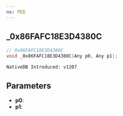 ```yaml
---
ns: PED
---
```

## _0x86FAFC18E3D4380C

```c
// 0x86FAFC18E3D4380C
void _0x86FAFC18E3D4380C(Any p0, Any p1);
```

```
NativeDB Introduced: v1207
```

## Parameters
* **p0**:
* **p1**:
